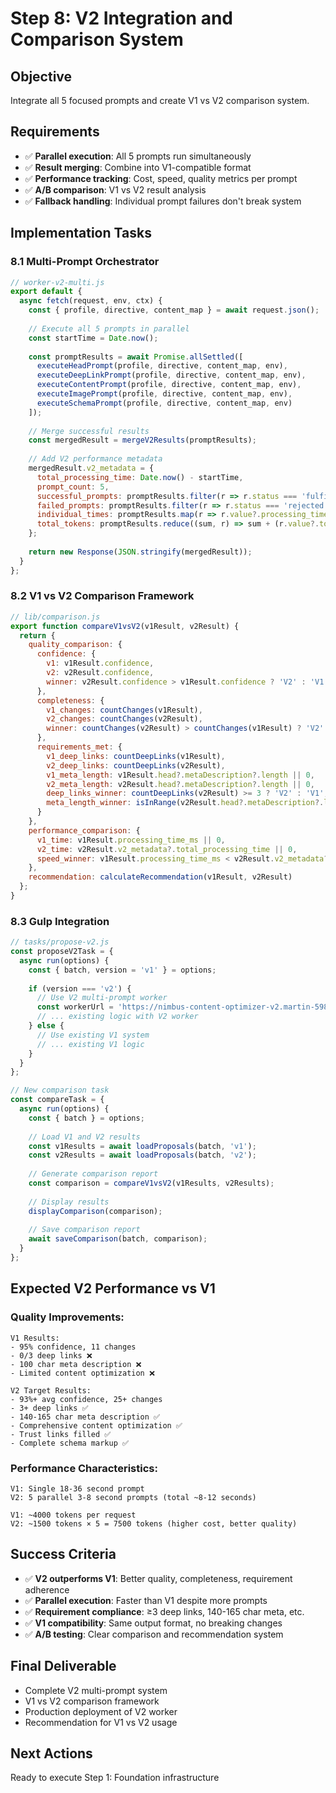 # Step 8: V2 Integration and Comparison System

## Objective
Integrate all 5 focused prompts and create V1 vs V2 comparison system.

## Requirements
- ✅ **Parallel execution**: All 5 prompts run simultaneously
- ✅ **Result merging**: Combine into V1-compatible format
- ✅ **Performance tracking**: Cost, speed, quality metrics per prompt
- ✅ **A/B comparison**: V1 vs V2 result analysis
- ✅ **Fallback handling**: Individual prompt failures don't break system

## Implementation Tasks

### 8.1 Multi-Prompt Orchestrator
```javascript
// worker-v2-multi.js
export default {
  async fetch(request, env, ctx) {
    const { profile, directive, content_map } = await request.json();
    
    // Execute all 5 prompts in parallel
    const startTime = Date.now();
    
    const promptResults = await Promise.allSettled([
      executeHeadPrompt(profile, directive, content_map, env),
      executeDeepLinkPrompt(profile, directive, content_map, env),
      executeContentPrompt(profile, directive, content_map, env),
      executeImagePrompt(profile, directive, content_map, env),
      executeSchemaPrompt(profile, directive, content_map, env)
    ]);
    
    // Merge successful results
    const mergedResult = mergeV2Results(promptResults);
    
    // Add V2 performance metadata
    mergedResult.v2_metadata = {
      total_processing_time: Date.now() - startTime,
      prompt_count: 5,
      successful_prompts: promptResults.filter(r => r.status === 'fulfilled').length,
      failed_prompts: promptResults.filter(r => r.status === 'rejected').length,
      individual_times: promptResults.map(r => r.value?.processing_time_ms || 0),
      total_tokens: promptResults.reduce((sum, r) => sum + (r.value?.tokens_used || 0), 0)
    };
    
    return new Response(JSON.stringify(mergedResult));
  }
};
```

### 8.2 V1 vs V2 Comparison Framework
```javascript
// lib/comparison.js
export function compareV1vsV2(v1Result, v2Result) {
  return {
    quality_comparison: {
      confidence: {
        v1: v1Result.confidence,
        v2: v2Result.confidence,
        winner: v2Result.confidence > v1Result.confidence ? 'V2' : 'V1'
      },
      completeness: {
        v1_changes: countChanges(v1Result),
        v2_changes: countChanges(v2Result),
        winner: countChanges(v2Result) > countChanges(v1Result) ? 'V2' : 'V1'
      },
      requirements_met: {
        v1_deep_links: countDeepLinks(v1Result),
        v2_deep_links: countDeepLinks(v2Result),
        v1_meta_length: v1Result.head?.metaDescription?.length || 0,
        v2_meta_length: v2Result.head?.metaDescription?.length || 0,
        deep_links_winner: countDeepLinks(v2Result) >= 3 ? 'V2' : 'V1',
        meta_length_winner: isInRange(v2Result.head?.metaDescription?.length, 140, 165) ? 'V2' : 'V1'
      }
    },
    performance_comparison: {
      v1_time: v1Result.processing_time_ms || 0,
      v2_time: v2Result.v2_metadata?.total_processing_time || 0,
      speed_winner: v1Result.processing_time_ms < v2Result.v2_metadata?.total_processing_time ? 'V1' : 'V2'
    },
    recommendation: calculateRecommendation(v1Result, v2Result)
  };
}
```

### 8.3 Gulp Integration
```javascript
// tasks/propose-v2.js
const proposeV2Task = {
  async run(options) {
    const { batch, version = 'v1' } = options;
    
    if (version === 'v2') {
      // Use V2 multi-prompt worker
      const workerUrl = 'https://nimbus-content-optimizer-v2.martin-598.workers.dev';
      // ... existing logic with V2 worker
    } else {
      // Use existing V1 system
      // ... existing V1 logic
    }
  }
};

// New comparison task
const compareTask = {
  async run(options) {
    const { batch } = options;
    
    // Load V1 and V2 results
    const v1Results = await loadProposals(batch, 'v1');
    const v2Results = await loadProposals(batch, 'v2');
    
    // Generate comparison report
    const comparison = compareV1vsV2(v1Results, v2Results);
    
    // Display results
    displayComparison(comparison);
    
    // Save comparison report
    await saveComparison(batch, comparison);
  }
};
```

## Expected V2 Performance vs V1

### **Quality Improvements:**
```
V1 Results:
- 95% confidence, 11 changes
- 0/3 deep links ❌
- 100 char meta description ❌
- Limited content optimization ❌

V2 Target Results:
- 93%+ avg confidence, 25+ changes
- 3+ deep links ✅
- 140-165 char meta description ✅ 
- Comprehensive content optimization ✅
- Trust links filled ✅
- Complete schema markup ✅
```

### **Performance Characteristics:**
```
V1: Single 18-36 second prompt
V2: 5 parallel 3-8 second prompts (total ~8-12 seconds)

V1: ~4000 tokens per request
V2: ~1500 tokens × 5 = 7500 tokens (higher cost, better quality)
```

## Success Criteria
- ✅ **V2 outperforms V1**: Better quality, completeness, requirement adherence
- ✅ **Parallel execution**: Faster than V1 despite more prompts
- ✅ **Requirement compliance**: ≥3 deep links, 140-165 char meta, etc.
- ✅ **V1 compatibility**: Same output format, no breaking changes
- ✅ **A/B testing**: Clear comparison and recommendation system

## Final Deliverable
- Complete V2 multi-prompt system
- V1 vs V2 comparison framework
- Production deployment of V2 worker
- Recommendation for V1 vs V2 usage

## Next Actions
Ready to execute Step 1: Foundation infrastructure

